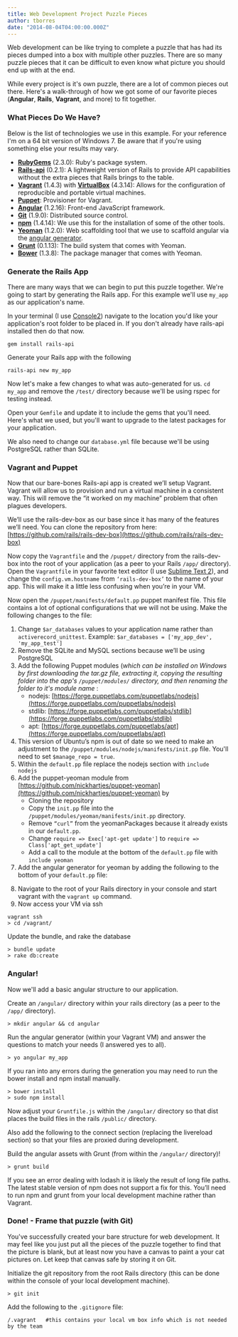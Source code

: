 ```yaml
---
title: Web Development Project Puzzle Pieces
author: tborres
date: "2014-08-04T04:00:00.000Z"
---
```


Web development can be like trying to complete a puzzle that has had its pieces
dumped into a box with multiple other puzzles. There are so many puzzle pieces
that it can be difficult to even know what picture you should end up with at the
end.

While every project is it's own puzzle, there are a lot of common pieces out
there. Here's a walk-through of how we got some of our favorite pieces
(**Angular**, **Rails**, **Vagrant**, and more) to fit together.

### What Pieces Do We Have?

Below is the list of technologies we use in this example. For your reference I'm
on a 64 bit version of Windows 7. Be aware that if you're using something else
your results may vary.

* **[RubyGems](http://sourceforge.net/projects/console/files/)** (2.3.0): Ruby's
  package system.
* **[Rails-api](https://github.com/rails-api/rails-api)** (0.2.1): A lightweight
  version of Rails to provide API capabilities without the extra pieces that
  Rails brings to the table.
* **[Vagrant](http://www.vagrantup.com/)** (1.4.3) with
  **[VirtualBox](https://www.virtualbox.org/)** (4.3.14): Allows for the
  configuration of reproducible and portable virtual machines.
* **[Puppet](http://puppetlabs.com/puppet/puppet-open-source)**: Provisioner for
  Vagrant.
* **[Angular](https://angularjs.org/)** (1.2.16): Front-end JavaScript
  framework.
* **[Git](http://git-scm.com/)** (1.9.0): Distributed source control.
* **[npm](http://nodejs.org/)** (1.4.14): We use this for the installation of
  some of the other tools.
* **[Yeoman](http://yeoman.io/)** (1.2.0): Web scaffolding tool that we use to
  scaffold angular via the
  [angular generator](https://github.com/yeoman/generator-angular).
* **[Grunt](http://gruntjs.com/)** (0.1.13): The build system that comes with
  Yeoman.
* **[Bower](http://bower.io/)** (1.3.8): The package manager that comes with
  Yeoman.

### Generate the Rails App

There are many ways that we can begin to put this puzzle together. We're going
to start by generating the Rails app. For this example we'll use `my_app` as our
application's name.

In your terminal (I use
[Console2](http://sourceforge.net/projects/console/files/)) navigate to the
location you'd like your application's root folder to be placed in. If you don't
already have rails-api installed then do that now.

    gem install rails-api

Generate your Rails app with the following

    rails-api new my_app

Now let's make a few changes to what was auto-generated for us. `cd my_app` and
remove the `/test/` directory because we'll be using rspec for testing instead.

Open your `Gemfile` and update it to include the gems that you'll need. Here's
what we used, but you'll want to upgrade to the latest packages for your
application.

<script src="https://gist.github.com/tborres/67ed702ad8cfafaeec05.js?file=Gemfile"></script>

We also need to change our `database.yml` file because we'll be using PostgreSQL
rather than SQLite.

<script src="https://gist.github.com/tborres/67ed702ad8cfafaeec05.js?file=database.yml"></script>

### Vagrant and Puppet

Now that our bare-bones Rails-api app is created we’ll setup Vagrant. Vagrant
will allow us to provision and run a virtual machine in a consistent way. This
will remove the “it worked on my machine” problem that often plagues developers.

We’ll use the rails-dev-box as our base since it has many of the features we’ll
need. You can clone the repository from here:
[https://github.com/rails/rails-dev-box](https://github.com/rails/rails-dev-box)

Now copy the `Vagrantfile` and the `/puppet/` directory from the rails-dev-box
into the root of your application (as a peer to your Rails `/app/` directory).
Open the `Vagrantfile` in your favorite text editor (I use
[Sublime Text 2](http://www.sublimetext.com/)), and change the
`config.vm.hostname` from `‘rails-dev-box’` to the name of your app. This will
make it a little less confusing when you’re in your VM.

Now open the `/puppet/manifests/default.pp` puppet manifest file. This file
contains a lot of optional configurations that we will not be using. Make the
following changes to the file:

1. Change `$ar_databases` values to your application name rather than
   `activerecord_unittest`. Example: `$ar_databases = ['my_app_dev',
   'my_app_test']`
2. Remove the SQLite and MySQL sections because we’ll be using PostgreSQL
3. Add the following Puppet modules (_which can be installed on Windows by first
   downloading the tar.gz file, extracting it, copying the resulting folder into
   the app's `/puppet/modules/` directory, and then renaming the folder to it's
   module name_ :
   * nodejs:
     [https://forge.puppetlabs.com/puppetlabs/nodejs](https://forge.puppetlabs.com/puppetlabs/nodejs)
   * stdlib:
     [https://forge.puppetlabs.com/puppetlabs/stdlib](https://forge.puppetlabs.com/puppetlabs/stdlib)
   * apt:
     [https://forge.puppetlabs.com/puppetlabs/apt](https://forge.puppetlabs.com/puppetlabs/apt)
4. This version of Ubuntu’s npm is out of date so we need to make an adjustment
   to the `/puppet/modules/nodejs/manifests/init.pp` file. You'll need to set
   `$manage_repo = true`.
5. Within the `default.pp` file replace the nodejs section with `include nodejs`
6. Add the puppet-yeoman module from
   [https://github.com/nickhartjes/puppet-yeoman](https://github.com/nickhartjes/puppet-yeoman)
   by
   * Cloning the repository
   * Copy the `init.pp` file into the `/puppet/modules/yeoman/manifests/init.pp`
     directory.
   * Remove `“curl”` from the yeomanPackages because it already exists in our
     `default.pp`.
   * Change `require => Exec['apt-get update']` to `require =>
     Class['apt_get_update']`
   * Add a call to the module at the bottom of the `default.pp` file with
     `include yeoman`
7. Add the angular generator for yeoman by adding the following to the bottom of
   your `default.pp` file:

<code data-gist-id="67ed702ad8cfafaeec05" data-gist-file="default.pp" data-gist-line="109-113"></code>

8. Navigate to the root of your Rails directory in your console and start
   vagrant with the `vagrant up` command.
9. Now access your VM via ssh

```
vagrant ssh
> cd /vagrant/
```

Update the bundle, and rake the database

```
> bundle update
> rake db:create
```

### Angular!

Now we'll add a basic angular structure to our application.

Create an `/angular/` directory within your rails directory (as a peer to the
`/app/` directory).

```
> mkdir angular && cd angular
```

Run the angular generator (within your Vagrant VM) and answer the questions to
match your needs (I answered yes to all).

```
> yo angular my_app
```

If you ran into any errors during the generation you may need to run the bower
install and npm install manually.

```
> bower install
> sudo npm install
```

Now adjust your `Gruntfile.js` within the `/angular/` directory so that dist
places the build files in the rails `/public/` directory.

<code data-gist-id="67ed702ad8cfafaeec05" data-gist-file="Gruntfile.js" data-gist-line="21-24"></code>

Also add the following to the connect section (replacing the livereload section)
so that your files are proxied during development.

<code data-gist-id="67ed702ad8cfafaeec05" data-gist-file="Gruntfile.js" data-gist-line="76-98"></code>

Build the angular assets with Grunt (from within the `/angular/` directory)!

```
> grunt build
```

If you see an error dealing with lodash it is likely the result of long file
paths. The latest stable version of npm does not support a fix for this. You’ll
need to run npm and grunt from your local development machine rather than
Vagrant.

### Done! - Frame that puzzle (with Git)

You've successfully created your bare structure for web development. It may feel
like you just put all the pieces of the puzzle together to find that the picture
is blank, but at least now you have a canvas to paint a your cat pictures on.
Let keep that canvas safe by storing it on Git.

Initialize the git repository from the root Rails directory (this can be done
within the console of your local development machine).

```
> git init
```

Add the following to the `.gitignore` file:

```
/.vagrant 	#this contains your local vm box info which is not needed by the team
```

